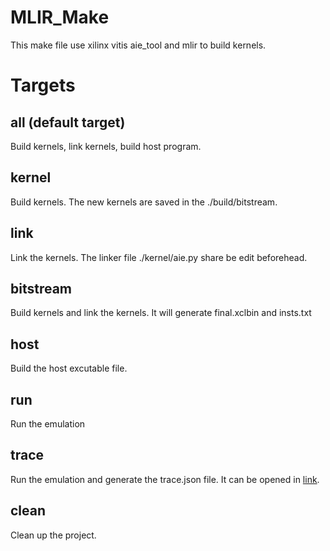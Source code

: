 # MLIR_Make

This make file use xilinx vitis aie_tool and mlir to build kernels.

# Targets

## all (default target)

Build kernels, link kernels, build host program.

## kernel

Build kernels. The new kernels are saved in the ./build/bitstream.

## link

Link the kernels. The linker file ./kernel/aie.py share be edit beforehead.

## bitstream

Build kernels and link the kernels. It will generate final.xclbin and insts.txt

## host

Build the host excutable file. 

## run

Run the emulation

## trace 

Run the emulation and generate the trace.json file. It can be opened in [link](http://ui.perfetto.dev).

## clean

Clean up the project.
